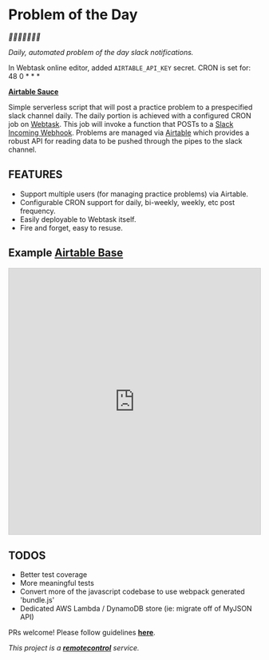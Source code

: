 # Problem of the Day

*🎉🎈🎂🍾🎊🍻💃*

*Daily, automated problem of the day slack notifications.*

In Webtask online editor, added `AIRTABLE_API_KEY` secret.
CRON is set for: 48 0 * * *

**[Airtable Sauce](https://airtable.com/appYuybi6kTNS0Gng/api/docs#nodejs/table:problems:list)**

Simple serverless script that will post a practice problem to a prespecified slack channel daily. The daily portion is achieved with a configured CRON job on [Webtask](https://webtask.io/). This job will invoke a function that POSTs to a [Slack Incoming Webhook](https://api.slack.com/incoming-webhooks). Problems are managed via [Airtable](https://airtable.com/) which provides a robust API for reading data to be pushed through the pipes to the slack channel.

## FEATURES

* Support multiple users (for managing practice problems) via Airtable.
* Configurable CRON support for daily, bi-weekly, weekly, etc post frequency.
* Easily deployable to Webtask itself.
* Fire and forget, easy to resuse.

## Example [Airtable Base](https://airtable.com/shr3P5RqRDz747vG4/tblfaahWqXucnCmOC/viwqQx6a4ZbiLz6R0)

<iframe class="airtable-embed" src="https://airtable.com/embed/shr3P5RqRDz747vG4?backgroundColor=cyan" frameborder="0" onmousewheel="" width="100%" height="533" style="background: transparent; border: 1px solid #ccc;"></iframe>


## TODOS

* Better test coverage
* More meaningful tests
* Convert more of the javascript codebase to use webpack generated 'bundle.js'
* Dedicated AWS Lambda / DynamoDB store (ie: migrate off of MyJSON API)

PRs welcome! Please follow guidelines **[here](https://github.com/mottaquikarim/remotecontrol/blob/master/CONTRIBUTE.md)**.

*This project is a **[remotecontrol](https://github.com/mottaquikarim/remotecontrol)** service.*
